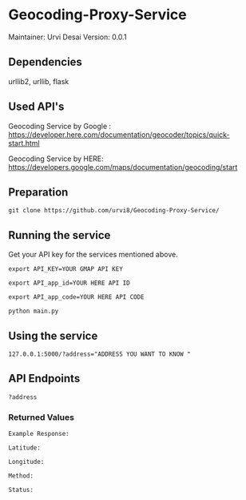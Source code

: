 # Geocoding-Proxy-Service
Maintainer: Urvi Desai
Version: 0.0.1

## Dependencies
urllib2, urllib, flask

## Used API's

Geocoding Service by Google : https://developer.here.com/documentation/geocoder/topics/quick-start.html

Geocoding Service by HERE: https://developers.google.com/maps/documentation/geocoding/start

## Preparation
```git clone https://github.com/urvi8/Geocoding-Proxy-Service/```

## Running the service 

Get your API key for the services mentioned above. 

```export API_KEY=YOUR GMAP API KEY```

```export API_app_id=YOUR HERE API ID```

```export API_app_code=YOUR HERE API CODE```

```python main.py``` 

## Using the service
```127.0.0.1:5000/?address="ADDRESS YOU WANT TO KNOW "```

## API Endpoints
```?address```

### Returned Values

```Example Response: ```

```Latitude: ```

```Longitude: ```

```Method:  ```

```Status:  ```
